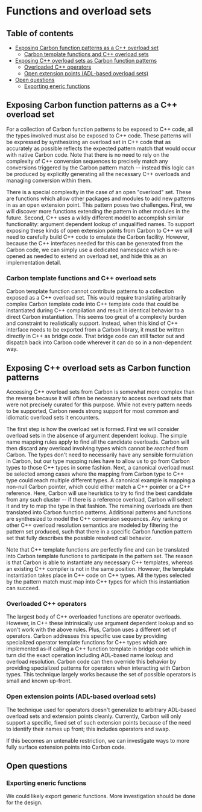 # Functions and overload sets

<!--
Part of the Carbon Language project, under the Apache License v2.0 with LLVM
Exceptions. See /LICENSE for license information.
SPDX-License-Identifier: Apache-2.0 WITH LLVM-exception
-->

## Table of contents

<!-- toc -->

- [Exposing Carbon function patterns as a C++ overload set](#exposing-carbon-function-patterns-as-a-c-overload-set)
  - [Carbon template functions and C++ overload sets](#carbon-template-functions-and-c-overload-sets)
- [Exposing C++ overload sets as Carbon function patterns](#exposing-c-overload-sets-as-carbon-function-patterns)
  - [Overloaded C++ operators](#overloaded-c-operators)
  - [Open extension points (ADL-based overload sets)](#open-extension-points-adl-based-overload-sets)
- [Open questions](#open-questions)
  - [Exporting eneric functions](#exporting-eneric-functions)

<!-- tocstop -->

## Exposing Carbon function patterns as a C++ overload set

For a collection of Carbon function patterns to be exposed to C++ code, all the
types involved must also be exposed to C++ code. These patterns will be
expressed by synthesizing an overload set in C++ code that as accurately as
possible reflects the expected pattern match that would occur with native Carbon
code. Note that there is no need to rely on the complexity of C++ conversion
sequences to precisely match any conversions triggered by the Carbon pattern
match -- instead this logic can be produced by explicitly generating all the
necessary C++ overloads and managing conversion within them.

There is a special complexity in the case of an open "overload" set. These are
functions which allow other packages and modules to add new patterns in as an
open extension point. This pattern poses two challenges. First, we will discover
more functions extending the pattern in other modules in the future. Second, C++
uses a wildly different model to accomplish similar functionality: argument
dependent lookup of unqualified names. To support exposing these kinds of open
extension points from Carbon to C++ we will need to carefully build C++ code to
emulate the Carbon facility. However, because the C++ interfaces needed for this
can be generated from the Carbon code, we can simply use a dedicated namespace
which is re-opened as needed to extend an overload set, and hide this as an
implementation detail.

### Carbon template functions and C++ overload sets

Carbon template function cannot contribute patterns to a collection exposed as a
C++ overload set. This would require translating arbitrarily complex Carbon
template code into C++ template code that could be instantiated during C++
compilation and result in identical behavior to a direct Carbon instantiation.
This seems too great of a complexity burden and constraint to realistically
support. Instead, when this kind of C++ interface needs to be exported from a
Carbon library, it must be written directly in C++ as bridge code. That bridge
code can still factor out and dispatch back into Carbon code wherever it can do
so in a non-dependent way.

## Exposing C++ overload sets as Carbon function patterns

Accessing C++ overload sets from Carbon is somewhat more complex than the
reverse because it will often be necessary to access overload sets that were not
precisely curated for this purpose. While not every pattern needs to be
supported, Carbon needs strong support for most common and idiomatic overload
sets it encounters.

The first step is how the overload set is formed. First we will consider
overload sets in the absence of argument dependent lookup. The simple name
mapping rules apply to find all the candidate overloads. Carbon will then
discard any overload involving types which cannot be _reached_ from Carbon. The
types don't need to necessarily have any sensible formulation in Carbon, but our
type mapping rules have to allow us to go from Carbon types to those C++ types
in some fashion. Next, a canonical overload must be selected among cases where
the mapping from Carbon type to C++ type could reach multiple different types. A
canonical example is mapping a non-null Carbon pointer, which could either match
a C++ pointer or a C++ reference. Here, Carbon will use heuristics to try to
find the best candidate from any such cluster -- if there is a reference
overload, Carbon will select it and try to map the type in that fashion. The
remaining overloads are then translated into Carbon function patterns.
Additional patterns and functions are synthesized to model the C++ conversion
sequences. Any ranking or other C++ overload resolution semantics are modeled by
filtering the pattern set produced, such that there in a specific Carbon
function pattern set that fully describes the possible resolved call behavior.

Note that C++ template functions are perfectly fine and can be translated into
Carbon template functions to participate in the pattern set. The reason is that
Carbon is able to instantiate any necessary C++ templates, whereas an existing
C++ compiler is not in the same position. However, the template instantiation
takes place in C++ code on C++ types. All the types selected by the pattern
match must map into C++ types for which this instantiation can succeed.

### Overloaded C++ operators

The largest body of C++ overloaded functions are operator overloads. However, in
C++ these intrinsically use argument dependent lookup and so won't work with the
above rules. Plus, Carbon uses a different set of operators. Carbon addresses
this specific use case by providing specialized operator template functions for
C++ types which are implemented as-if calling a C++ function template in bridge
code which in turn did the exact operation including ADL-based name lookup and
overload resolution. Carbon code can then override this behavior by providing
specialized patterns for operators when interacting with Carbon types. This
technique largely works because the set of possible operators is small and known
up-front.

### Open extension points (ADL-based overload sets)

The technique used for operators doesn't generalize to arbitrary ADL-based
overload sets and extension points cleanly. Currently, Carbon will only support
a specific, fixed set of such extension points because of the need to identify
their names up front; this includes operators and swap.

If this becomes an untenable restriction, we can investigate ways to more fully
surface extension points into Carbon code.

## Open questions

### Exporting eneric functions

We could likely export generic functions. More investigation should be done for
the design.

